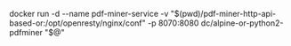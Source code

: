 docker run  -d   --name pdf-miner-service   -v "$(pwd)/pdf-miner-http-api-based-or:/opt/openresty/nginx/conf"   -p 8070:8080 dc/alpine-or-python2-pdfminer  "$@"
